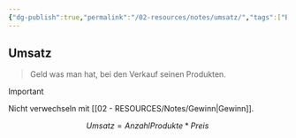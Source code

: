 ```yaml
---
{"dg-publish":true,"permalink":"/02-resources/notes/umsatz/","tags":["BWL/formel"],"noteIcon":"","updated":"2025-08-26T16:35:08.454+02:00"}
---
```


## Umsatz 
> Geld was man hat, bei den Verkauf seinen Produkten.

>[!important] 
>Nicht verwechseln mit [[02 - RESOURCES/Notes/Gewinn\|Gewinn]].

$$
Umsatz=AnzahlProdukte*Preis
$$